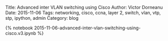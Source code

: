 Title: Advanced inter VLAN switching using Cisco
Author: Victor Dorneanu
Date: 2015-11-06
Tags: networking, cisco, ccna, layer 2, switch, vlan, vtp, stp, ipython, admin
Category: blog

{% notebook 2015-11-06-advanced-inter-vlan-switching-using-cisco.v3.ipynb %}
